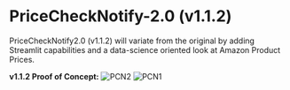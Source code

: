 # PriceCheckNotify-2.0 (v1.1.2)

PriceCheckNotify2.0 (v1.1.2) will variate from the original by adding Streamlit capabilities and a data-science oriented look at Amazon Product Prices.



**v1.1.2 Proof of Concept:**
![PCN2](https://user-images.githubusercontent.com/100003892/189813330-db76e05e-f79a-4a6f-9861-16eac4531ea9.PNG)
![PCN1](https://user-images.githubusercontent.com/100003892/189813337-c11d602f-56f3-4e68-af59-923c030b193d.PNG)
